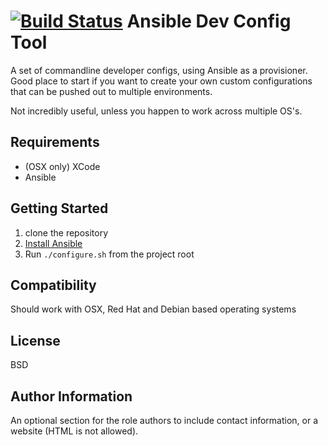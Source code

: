 [![Build Status](https://travis-ci.org/lonectzn/ansible-dev-config.svg?branch=master)](https://travis-ci.org/lonectzn/ansible-dev-config)
Ansible Dev Config Tool
=======================

A set of commandline developer configs, using Ansible as a provisioner. Good place to start if you want to create your own custom configurations that can be pushed out to multiple environments.

Not incredibly useful, unless you happen to work across multiple OS's.

Requirements
------------

 * (OSX only) XCode
 * Ansible

Getting Started
---------------

1. clone the repository
2. [Install Ansible](https://www.ansible.com/)
3. Run `./configure.sh` from the project root

Compatibility
-------------

Should work with OSX, Red Hat and Debian based operating systems

License
-------

BSD

Author Information
------------------

An optional section for the role authors to include contact information, or a website (HTML is not allowed).
